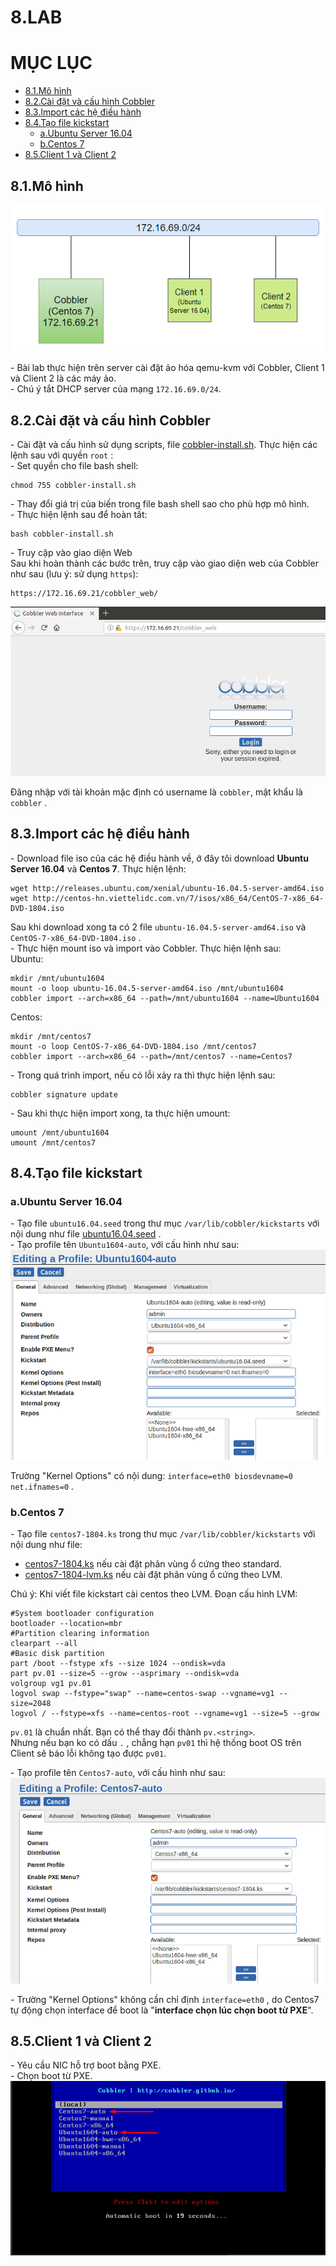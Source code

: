# 8.LAB

# MỤC LỤC
  - [8.1.Mô hình](#81mô-hình)
  - [8.2.Cài đặt và cấu hình Cobbler](#82cài-đặt-và-cấu-hình-cobbler)
  - [8.3.Import các hệ điều hành](#83import-các-hệ-điều-hành)
  - [8.4.Tạo file kickstart](#84tạo-file-kickstart)
    - [a.Ubuntu Server 16.04](#aubuntu-server-1604)
    - [b.Centos 7](#bcentos-7)
  - [8.5.Client 1 và Client 2](#85client-1-và-client-2)


## 8.1.Mô hình
<img src="../images/lab-1.png" />

\- Bài lab thực hiện trên server cài đặt ảo hóa qemu-kvm với Cobbler, Client 1 và Client 2 là các máy ảo.  
\- Chú ý tắt DHCP server của mạng `172.16.69.0/24`.  

## 8.2.Cài đặt và cấu hình Cobbler
\- Cài đặt và cấu hình sử dụng scripts, file [cobbler-install.sh](../scripts/cobbler-install.sh). Thực hiện các lệnh sau với quyền `root` :  
\- Set quyền cho file bash shell:  
```
chmod 755 cobbler-install.sh
```

\- Thay đổi giá trị của biến trong file bash shell sao cho phù hợp mô hình.  
\- Thực hiện lệnh sau để hoàn tất:  
```
bash cobbler-install.sh
```

\- Truy cập vào giao diện Web  
Sau khi hoàn thành các bước trên, truy cập vào giao diện web của Cobbler như sau (lưu ý: sử dụng `https`):  
```
https://172.16.69.21/cobbler_web/
```

<img src="../images/lab-2.png" />

Đăng nhập với tài khoản mặc định có username là `cobbler`, mật khẩu là `cobbler` .

## 8.3.Import các hệ điều hành
\- Download file iso của các hệ điều hành về, ở đây tôi download **Ubuntu Server 16.04** và **Centos 7**. Thực hiện lệnh:  
```
wget http://releases.ubuntu.com/xenial/ubuntu-16.04.5-server-amd64.iso
wget http://centos-hn.viettelidc.com.vn/7/isos/x86_64/CentOS-7-x86_64-DVD-1804.iso
```

Sau khi download xong ta có 2 file `ubuntu-16.04.5-server-amd64.iso` và `CentOS-7-x86_64-DVD-1804.iso` .  
\- Thực hiện mount iso và import vào Cobbler. Thực hiện lệnh sau:  
Ubuntu:  
```
mkdir /mnt/ubuntu1604
mount -o loop ubuntu-16.04.5-server-amd64.iso /mnt/ubuntu1604
cobbler import --arch=x86_64 --path=/mnt/ubuntu1604 --name=Ubuntu1604
```

Centos:  
```
mkdir /mnt/centos7
mount -o loop CentOS-7-x86_64-DVD-1804.iso /mnt/centos7
cobbler import --arch=x86_64 --path=/mnt/centos7 --name=Centos7
```

\- Trong quá trình import, nếu có lỗi xảy ra thì thực hiện lệnh sau:  
```
cobbler signature update
```

\- Sau khi thực hiện import xong, ta thực hiện umount:  
```
umount /mnt/ubuntu1604
umount /mnt/centos7
```

## 8.4.Tạo file kickstart
### a.Ubuntu Server 16.04
\- Tạo file `ubuntu16.04.seed` trong thư mục `/var/lib/cobbler/kickstarts` với nội dung như file [ubuntu16.04.seed](../Kickstart/ubuntu16.04.seed) .  
\- Tạo profile tên `Ubuntu1604-auto`, với cấu hình như sau:  
<img src="../images/lab-3.png" />

Trường "Kernel Options" có nội dung: `interface=eth0 biosdevname=0 net.ifnames=0` .  

### b.Centos 7
\- Tạo file `centos7-1804.ks` trong thư mục `/var/lib/cobbler/kickstarts` với nội dung như file:  
- [centos7-1804.ks](../Kickstart/centos7-1804.ks) nếu cài đặt phân vùng ổ cứng theo standard.
- [centos7-1804-lvm.ks](../Kickstart/centos7-1804-lvm.ks) nếu cài đặt phân vùng ổ cứng theo LVM.

Chú ý: Khi viết file kickstart cài centos theo LVM. Đoạn cấu hình LVM:  
```
#System bootloader configuration
bootloader --location=mbr
#Partition clearing information
clearpart --all
#Basic disk partition
part /boot --fstype xfs --size 1024 --ondisk=vda
part pv.01 --size=5 --grow --asprimary --ondisk=vda
volgroup vg1 pv.01
logvol swap --fstype="swap" --name=centos-swap --vgname=vg1 --size=2048
logvol / --fstype=xfs --name=centos-root --vgname=vg1 --size=5 --grow
```

`pv.01` là chuẩn nhất. Bạn có thể thay đổi thành `pv.<string>`.  
Nhưng nếu bạn ko có dấu `.` , chẳng hạn `pv01` thì hệ thống boot OS trên Client sẽ báo lỗi không tạo được `pv01`.  


\- Tạo profile tên `Centos7-auto`, với cấu hình như sau:  
<img src="../images/lab-4.png" />

\- Trường "Kernel Options" không cần chỉ định `interface=eth0` , do Centos7 tự động chọn interface để boot là "**interface chọn lúc chọn boot từ PXE**".  

## 8.5.Client 1 và Client 2
\- Yêu cầu NIC hỗ trợ boot bằng PXE.  
\- Chọn boot từ PXE.  
<img src="../images/lab-5.png" />







